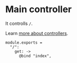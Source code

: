 Main controller
===============

It controlls `/`.

Learn [more about controllers](https://github.com/twilson63/creamer/tree/master/examples/mvc).

    module.exports = 
      "/":
        get: ->
          @bind "index", 